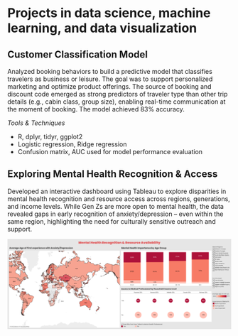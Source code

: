 # Projects in data science, machine learning, and data visualization 

## Customer Classification Model 
Analyzed booking behaviors to build a predictive model that classifies travelers as business or leisure. The goal was to support personalized marketing and optimize product offerings. The source of booking and discount code emerged as strong predictors of traveler type than other trip details (e.g., cabin class, group size), enabling real-time communication at the moment of booking. The model achieved 83% accuracy.

*Tools & Techniques* 
- R, dplyr, tidyr, ggplot2
- Logistic regression, Ridge regression
- Confusion matrix, AUC used for model performance evaluation 

##  Exploring Mental Health Recognition & Access 
Developed an interactive dashboard using Tableau to explore disparities in mental health recognition and resource access across regions, generations, and income levels. While Gen Zs are more open to mental health, the data revealed gaps in early recognition of anxiety/depression – even within the same region, highlighting the need for culturally sensitive outreach and support. 

![Mental Health Dashboard](assets/dashboard1.png) 
